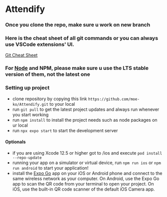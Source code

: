 # Attendify

### Once you clone the repo, make sure u work on new branch

### Here is the cheat sheet of all git commands or you can always use VSCode extensions' UI.

[Git Cheat Sheet](https://education.github.com/git-cheat-sheet-education.pdf)


### For [Node](https://nodejs.org/en/) and NPM, please make sure u use the LTS stable version of them, not the latest one

### Setting up project
- clone repository by copying this link `https://github.com/moe-ko/Attendify.git` to your local
- run `git pull` to get the latest project updates and always run whenever you start working
- run `npm install` to install the project needs such as node packages on ur local
- run `npx expo start` to start the development server

#### Optionals
- if you are using Xcode 12.5 or higher got to /ios and execute `pod install --repo-update`
- running your app on a simulator or virtual device, run `npm run ios` or `npm run android` to start your application!
- install the [Expo Go](https://expo.dev/client) app on your iOS or Android phone and connect to the same wireless network as your computer. On Android, use the Expo Go app to scan the QR code from your terminal to open your project. On iOS, use the built-in QR code scanner of the default iOS Camera app.
